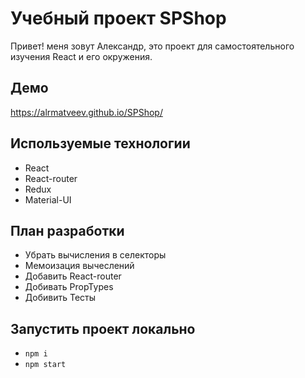 # Учебный проект SPShop

Привет! меня зовут Александр, это проект для самостоятельного изучения React и его окружения.

## Демо

https://alrmatveev.github.io/SPShop/

## Используемые технологии

- React
- React-router
- Redux
- Material-UI

## План разработки

- Убрать вычисления в селекторы
- Мемоизация вычеслений
- Добавить React-router
- Добивать PropTypes
- Добивить Тесты

## Запустить проект локально

- `npm i`
- `npm start`
